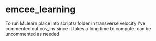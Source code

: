 # emcee_learning

To run MLlearn place into scripts/ folder in transverse velocity
I've commented out cov_inv since it takes a long time to compute; can be uncommented as needed
